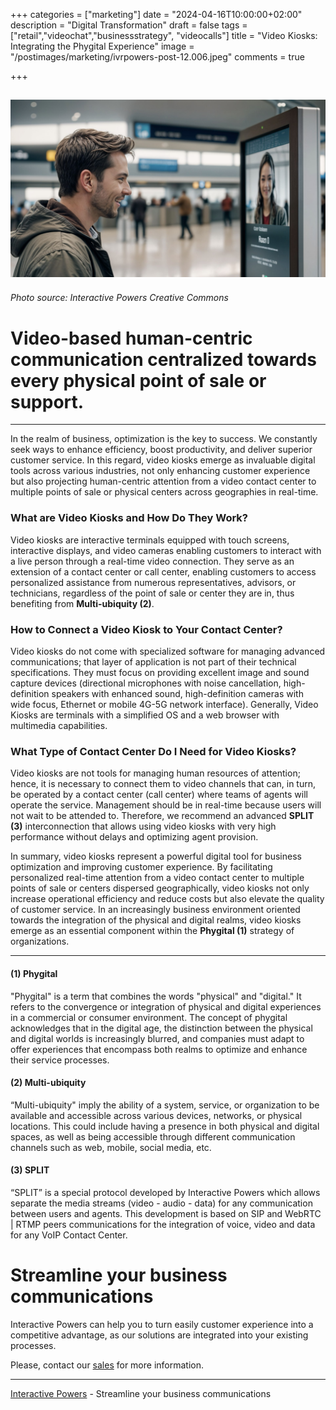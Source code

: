 +++
categories = ["marketing"]
date = "2024-04-16T10:00:00+02:00"
description = "Digital Transformation"
draft = false
tags = ["retail","videochat","businessstrategy", "videocalls"]
title = "Video Kiosks: Integrating the Phygital Experience"
image = "/postimages/marketing/ivrpowers-post-12.006.jpeg"
comments = true

+++

![Video Kiosk](/postimages/marketing/ivrpowers-post-12.006.jpeg)
-------
###### Photo source: Interactive Powers Creative Commons

# Video-based human-centric communication centralized towards every physical point of sale or support.
---

In the realm of business, optimization is the key to success. We constantly seek ways to enhance efficiency, boost productivity, and deliver superior customer service. In this regard, video kiosks emerge as invaluable digital tools across various industries, not only enhancing customer experience but also projecting human-centric attention from a video contact center to multiple points of sale or physical centers across geographies in real-time.

### What are Video Kiosks and How Do They Work?

Video kiosks are interactive terminals equipped with touch screens, interactive displays, and video cameras enabling customers to interact with a live person through a real-time video connection. They serve as an extension of a contact center or call center, enabling customers to access personalized assistance from numerous representatives, advisors, or technicians, regardless of the point of sale or center they are in, thus benefiting from **Multi-ubiquity (2)**.

### How to Connect a Video Kiosk to Your Contact Center?

Video kiosks do not come with specialized software for managing advanced communications; that layer of application is not part of their technical specifications. They must focus on providing excellent image and sound capture devices (directional microphones with noise cancellation, high-definition speakers with enhanced sound, high-definition cameras with wide focus, Ethernet or mobile 4G-5G network interface). Generally, Video Kiosks are terminals with a simplified OS and a web browser with multimedia capabilities.

### What Type of Contact Center Do I Need for Video Kiosks?

Video kiosks are not tools for managing human resources of attention; hence, it is necessary to connect them to video channels that can, in turn, be operated by a contact center (call center) where teams of agents will operate the service. Management should be in real-time because users will not wait to be attended to. Therefore, we recommend an advanced **SPLIT (3)** interconnection that allows using video kiosks with very high performance without delays and optimizing agent provision.

In summary, video kiosks represent a powerful digital tool for business optimization and improving customer experience. By facilitating personalized real-time attention from a video contact center to multiple points of sale or centers dispersed geographically, video kiosks not only increase operational efficiency and reduce costs but also elevate the quality of customer service. In an increasingly business environment oriented towards the integration of the physical and digital realms, video kiosks emerge as an essential component within the **Phygital (1)** strategy of organizations.

---

#### (1) Phygital
"Phygital" is a term that combines the words "physical" and "digital." It refers to the convergence or integration of physical and digital experiences in a commercial or consumer environment. The concept of phygital acknowledges that in the digital age, the distinction between the physical and digital worlds is increasingly blurred, and companies must adapt to offer experiences that encompass both realms to optimize and enhance their service processes.

#### (2) Multi-ubiquity
“Multi-ubiquity" imply the ability of a system, service, or organization to be available and accessible across various devices, networks, or physical locations. This could include having a presence in both physical and digital spaces, as well as being accessible through different communication channels such as web, mobile, social media, etc.

#### (3) SPLIT
“SPLIT” is a special protocol developed by Interactive Powers which allows separate the media streams (video - audio - data) for any communication between users and agents. This development is based on SIP and WebRTC | RTMP peers communications for the integration of voice, video and data for any VoIP Contact Center.

# Streamline your business communications
Interactive Powers can help you to turn easily customer experience into a competitive advantage, as our solutions are integrated into your existing processes.

Please, contact our [sales](https://interactivepowers.com/en/contact-us) for more information.

---
[Interactive Powers](http://www.ivrpowers.com/) - Streamline your business communications

